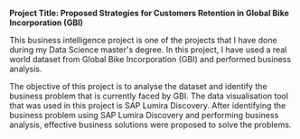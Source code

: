 <b>Project Title: Proposed Strategies for Customers Retention in Global Bike Incorporation (GBI)</b>

This business intelligence project is one of the projects that I have done during my Data Science master's degree. In this project, I have used a real world dataset from Global Bike Incorporation (GBI) and performed business analysis.

The objective of this project is to analyse the dataset and identify the business problem that is currently faced by GBI. The data visualisation tool that was used in this project is SAP Lumira Discovery. After identifying the business problem using SAP Lumira Discovery and performing business analysis, effective business solutions were proposed to solve the problems.
